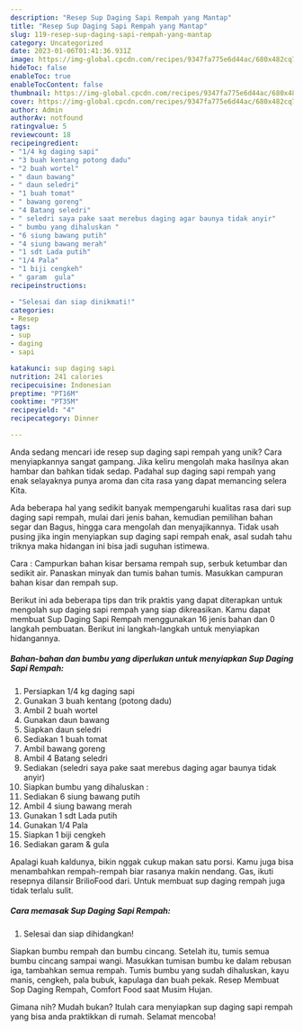 ```yaml
---
description: "Resep Sup Daging Sapi Rempah yang Mantap"
title: "Resep Sup Daging Sapi Rempah yang Mantap"
slug: 119-resep-sup-daging-sapi-rempah-yang-mantap
category: Uncategorized
date: 2023-01-06T01:41:36.931Z
image: https://img-global.cpcdn.com/recipes/9347fa775e6d44ac/680x482cq70/sup-daging-sapi-rempah-foto-resep-utama.jpg
hideToc: false
enableToc: true
enableTocContent: false
thumbnail: https://img-global.cpcdn.com/recipes/9347fa775e6d44ac/680x482cq70/sup-daging-sapi-rempah-foto-resep-utama.jpg
cover: https://img-global.cpcdn.com/recipes/9347fa775e6d44ac/680x482cq70/sup-daging-sapi-rempah-foto-resep-utama.jpg
author: Admin
authorAv: notfound
ratingvalue: 5
reviewcount: 18
recipeingredient:
- "1/4 kg daging sapi"
- "3 buah kentang potong dadu"
- "2 buah wortel"
- " daun bawang"
- " daun seledri"
- "1 buah tomat"
- " bawang goreng"
- "4 Batang seledri"
- " seledri saya pake saat merebus daging agar baunya tidak anyir"
- " bumbu yang dihaluskan "
- "6 siung bawang putih"
- "4 siung bawang merah"
- "1 sdt Lada putih"
- "1/4 Pala"
- "1 biji cengkeh"
- " garam  gula"
recipeinstructions:

- "Selesai dan siap dinikmati!"
categories:
- Resep
tags:
- sup
- daging
- sapi

katakunci: sup daging sapi 
nutrition: 241 calories
recipecuisine: Indonesian
preptime: "PT16M"
cooktime: "PT35M"
recipeyield: "4"
recipecategory: Dinner

---
```





Anda sedang mencari ide resep sup daging sapi rempah yang unik? Cara menyiapkannya sangat gampang. Jika keliru mengolah maka hasilnya akan hambar dan bahkan tidak sedap. Padahal sup daging sapi rempah yang enak selayaknya punya aroma dan cita rasa yang dapat memancing selera Kita.





Ada beberapa hal yang sedikit banyak mempengaruhi kualitas rasa dari sup daging sapi rempah, mulai dari jenis bahan, kemudian pemilihan bahan segar dan Bagus, hingga cara mengolah dan menyajikannya. Tidak usah pusing jika ingin menyiapkan sup daging sapi rempah enak,      asal sudah tahu triknya maka hidangan ini bisa jadi suguhan istimewa.














Cara : Campurkan bahan kisar bersama rempah sup, serbuk ketumbar dan sedikit air. Panaskan minyak dan tumis bahan tumis. Masukkan campuran bahan kisar dan rempah sup.






Berikut ini ada beberapa tips dan trik praktis yang dapat diterapkan untuk mengolah sup daging sapi rempah yang siap dikreasikan. Kamu dapat membuat Sup Daging Sapi Rempah menggunakan 16 jenis bahan dan 0 langkah pembuatan. Berikut ini langkah-langkah untuk menyiapkan hidangannya.

<!--inarticleads1-->

##### Bahan-bahan dan bumbu yang diperlukan untuk menyiapkan Sup Daging Sapi Rempah:

1. Persiapkan 1/4 kg daging sapi
1. Gunakan 3 buah kentang (potong dadu)
1. Ambil 2 buah wortel
1. Gunakan  daun bawang
1. Siapkan  daun seledri
1. Sediakan 1 buah tomat
1. Ambil  bawang goreng
1. Ambil 4 Batang seledri
1. Sediakan  (seledri saya pake saat merebus daging agar baunya tidak anyir)
1. Siapkan  bumbu yang dihaluskan :
1. Sediakan 6 siung bawang putih
1. Ambil 4 siung bawang merah
1. Gunakan 1 sdt Lada putih
1. Gunakan 1/4 Pala
1. Siapkan 1 biji cengkeh
1. Sediakan  garam &amp; gula


Apalagi kuah kaldunya, bikin nggak cukup makan satu porsi. Kamu juga bisa menambahkan rempah-rempah biar rasanya makin nendang. Gas, ikuti resepnya dilansir BrilioFood dari. Untuk membuat sup daging rempah juga tidak terlalu sulit. 

<!--inarticleads2-->

##### Cara memasak Sup Daging Sapi Rempah:


1. Selesai dan siap dihidangkan!

Siapkan bumbu rempah dan bumbu cincang. Setelah itu, tumis semua bumbu cincang sampai wangi. Masukkan tumisan bumbu ke dalam rebusan iga, tambahkan semua rempah. Tumis bumbu yang sudah dihaluskan, kayu manis, cengkeh, pala bubuk, kapulaga dan buah pekak. Resep Membuat Sop Daging Rempah, Comfort Food saat Musim Hujan. 

Gimana nih? Mudah bukan? Itulah cara menyiapkan sup daging sapi rempah yang bisa anda praktikkan di rumah. Selamat mencoba!
